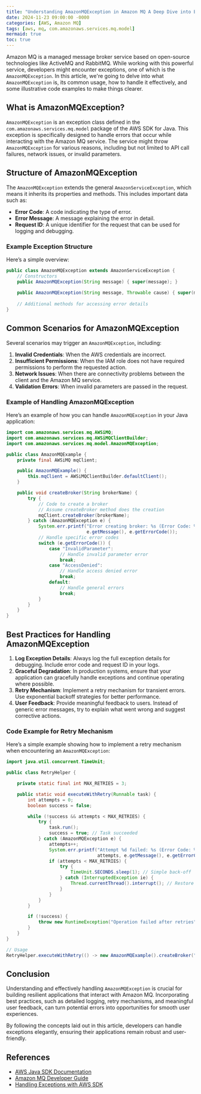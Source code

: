```yaml
---
title: "Understanding AmazonMQException in Amazon MQ A Deep Dive into Error Handling"
date: 2024-11-23 09:00:00 -0000
categories: [AWS, Amazon MQ]
tags: [aws, mq, com.amazonaws.services.mq.model]
mermaid: true
toc: true
---
```



Amazon MQ is a managed message broker service based on open-source technologies like ActiveMQ and RabbitMQ. While working with this powerful service, developers might encounter exceptions, one of which is the `AmazonMQException`. In this article, we're going to delve into what `AmazonMQException` is, its common usage, how to handle it effectively, and some illustrative code examples to make things clearer.

## What is AmazonMQException?

`AmazonMQException` is an exception class defined in the `com.amazonaws.services.mq.model` package of the AWS SDK for Java. This exception is specifically designed to handle errors that occur while interacting with the Amazon MQ service. The service might throw `AmazonMQException` for various reasons, including but not limited to API call failures, network issues, or invalid parameters.

## Structure of AmazonMQException

The `AmazonMQException` extends the general `AmazonServiceException`, which means it inherits its properties and methods. This includes important data such as:

- **Error Code**: A code indicating the type of error.
- **Error Message**: A message explaining the error in detail.
- **Request ID**: A unique identifier for the request that can be used for logging and debugging.

### Example Exception Structure

Here’s a simple overview:

```java
public class AmazonMQException extends AmazonServiceException {
    // Constructors
    public AmazonMQException(String message) { super(message); }
    
    public AmazonMQException(String message, Throwable cause) { super(message, cause); }
    
    // Additional methods for accessing error details
}
```

## Common Scenarios for AmazonMQException

Several scenarios may trigger an `AmazonMQException`, including:

1. **Invalid Credentials**: When the AWS credentials are incorrect.
2. **Insufficient Permissions**: When the IAM role does not have required permissions to perform the requested action.
3. **Network Issues**: When there are connectivity problems between the client and the Amazon MQ service.
4. **Validation Errors**: When invalid parameters are passed in the request.

### Example of Handling AmazonMQException

Here’s an example of how you can handle `AmazonMQException` in your Java application:

```java
import com.amazonaws.services.mq.AWSiMQ;
import com.amazonaws.services.mq.AWSiMQClientBuilder;
import com.amazonaws.services.mq.model.AmazonMQException;

public class AmazonMQExample {
    private final AWSiMQ mqClient;

    public AmazonMQExample() {
        this.mqClient = AWSiMQClientBuilder.defaultClient();
    }

    public void createBroker(String brokerName) {
        try {
            // Code to create a broker
            // Assume createBroker method does the creation
            mqClient.createBroker(brokerName);
        } catch (AmazonMQException e) {
            System.err.printf("Error creating broker: %s (Error Code: %s)%n", 
                              e.getMessage(), e.getErrorCode());
            // Handle specific error codes
            switch (e.getErrorCode()) {
                case "InvalidParameter":
                    // Handle invalid parameter error
                    break;
                case "AccessDenied":
                    // Handle access denied error
                    break;
                default:
                    // Handle general errors
                    break;
            }
        }
    }
}
```

## Best Practices for Handling AmazonMQException

1. **Log Exception Details**: Always log the full exception details for debugging. Include error code and request ID in your logs.
2. **Graceful Degradation**: In production systems, ensure that your application can gracefully handle exceptions and continue operating where possible.
3. **Retry Mechanism**: Implement a retry mechanism for transient errors. Use exponential backoff strategies for better performance.
4. **User Feedback**: Provide meaningful feedback to users. Instead of generic error messages, try to explain what went wrong and suggest corrective actions.

### Code Example for Retry Mechanism

Here’s a simple example showing how to implement a retry mechanism when encountering an `AmazonMQException`:

```java
import java.util.concurrent.TimeUnit;

public class RetryHelper {

    private static final int MAX_RETRIES = 3;

    public static void executeWithRetry(Runnable task) {
        int attempts = 0;
        boolean success = false;

        while (!success && attempts < MAX_RETRIES) {
            try {
                task.run();
                success = true; // Task succeeded
            } catch (AmazonMQException e) {
                attempts++;
                System.err.printf("Attempt %d failed: %s (Error Code: %s)%n", 
                                  attempts, e.getMessage(), e.getErrorCode());
                if (attempts < MAX_RETRIES) {
                    try {
                        TimeUnit.SECONDS.sleep(1); // Simple back-off
                    } catch (InterruptedException ie) {
                        Thread.currentThread().interrupt(); // Restore interrupted state
                    }
                }
            }
        }

        if (!success) {
            throw new RuntimeException("Operation failed after retries");
        }
    }
}

// Usage
RetryHelper.executeWithRetry(() -> new AmazonMQExample().createBroker("MyBroker"));
```

## Conclusion

Understanding and effectively handling `AmazonMQException` is crucial for building resilient applications that interact with Amazon MQ. Incorporating best practices, such as detailed logging, retry mechanisms, and meaningful user feedback, can turn potential errors into opportunities for smooth user experiences.

By following the concepts laid out in this article, developers can handle exceptions elegantly, ensuring their applications remain robust and user-friendly.

## References

- [AWS Java SDK Documentation](https://docs.aws.amazon.com/sdk-for-java/latest/developer-guide/welcome.html)
- [Amazon MQ Developer Guide](https://docs.aws.amazon.com/amazon-mq/latest/developer-guide/what-is.html)
- [Handling Exceptions with AWS SDK](https://docs.aws.amazon.com/sdk-for-java/latest/developer-guide/java-services-exceptions.html)